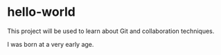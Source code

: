 # hello-world
This project will be used to learn about Git and collaboration techniques.

I was born at a very early age.
